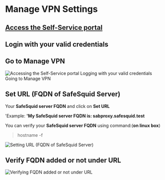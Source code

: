 # Manage VPN Settings

## [Access the Self-Service portal](https://help.safesquid.com/portal/en/kb/articles/access-the-self-service-portal)

## Login with your valid credentials 

## Go to Manage VPN 

![Accessing the Self-Service portal Logging with your valid credentials Going to Manage VPN ](/img/How_To/Manage_VPN_settings/image1.webp)

## Set URL (FQDN of SafeSquid Server)

Your **SafeSquid server FQDN** and click on **Set URL**

'Example: **'My SafeSquid server FQDN is: sabproxy.safesquid.test**

You can verify your **SafeSquid server FQDN** using command:(**on linux box**)

> hostname -f

![Setting URL (FQDN of SafeSquid Server)](/img/How_To/Manage_VPN_settings/image2.webp)

## Verify FQDN added or not under URL 

![Verifying FQDN added or not under URL](/img/How_To/Manage_VPN_settings/image3.webp)
